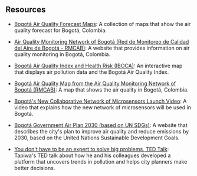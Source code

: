 Resources
-


- [Bogotá Air Quality Forecast Maps](https://sdsgissaludbog.maps.arcgis.com/apps/MapSeries/index.html?appid=0a6ba64953d04fc592e9292b17c8bbdd): A collection of maps that show the air quality forecast for Bogotá, Colombia.

- [Air Quality Monitoring Network of Bogotá (Red de Monitoreo de Calidad del Aire de Bogotá - RMCAB)](https://ambientebogota.gov.co/red-de-monitoreo-de-calidad-del-aire-de-bogota-rmcab): A website that provides information on air quality monitoring in Bogotá, Colombia.

- [Bogotá Air Quality Index and Health Risk (IBOCA)](http://201.245.192.252:81/home/map): An interactive map that displays air pollution data and the Bogotá Air Quality Index.

- [Bogotá Air Quality Map from the Air Quality Monitoring Network of Bogotá (RMCAB)](http://iboca.ambientebogota.gov.co/mapa/): A map that shows the air quality in Bogotá, Colombia.

- [Bogotá's New Collaborative Network of Microsensors Launch Video](https://www.youtube.com/watch?v=8tKVL_y9p30): A video that explains how the new network of microsensors will be used in Bogotá.

- [Bogotá Government Air Plan 2030 (based on UN SDGs)](https://www.ambientebogota.gov.co/plan-aire-2030): A website that describes the city's plan to improve air quality and reduce emissions by 2030, based on the United Nations Sustainable Development Goals.

- [You don't have to be an expert to solve big problems, TED Talk](https://www.ted.com/talks/tapiwa_chiwewe_you_don_t_have_to_be_an_expert_to_solve_big_problems): Tapiwa's TED talk about how he and his colleagues developed a platform that uncovers trends in pollution and helps city planners make better decisions.